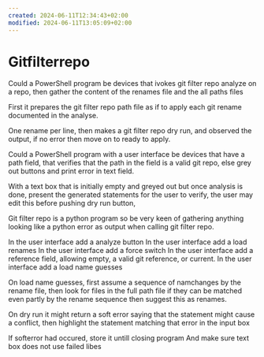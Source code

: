 ```yaml
---
created: 2024-06-11T12:34:43+02:00
modified: 2024-06-11T13:05:09+02:00
---
```


# Gitfilterrepo

Could a PowerShell program be devices that ivokes git filter repo analyze on a repo, then gather the content of the renames file and the all paths files

First it prepares the git filter repo path file as if to apply each git rename documented in the analyse.

One rename per line, then makes a git filter repo dry run, and observed the output, if no error then move on to ready to apply.

Could a PowerShell program with a user interface be devices that have a path field, that verifies that the path in the field is a valid git repo, else grey out buttons and print error in text field.

With a text box that is initially empty and greyed out but once analysis is done, present the generated statements for the user to verify, the user may edit this before pushing dry run button, 

Git filter repo is a python program so be very keen of gathering anything looking like a python error as output when calling git filter repo.

In the user interface add a analyze button
In the user interface add a load renames
In the user interface add a force switch
In the user interface add a reference field, allowing empty, a valid git reference, or current.
In the user interface add a load name guesses

On load name guesses, first assume a sequence of namchanges by the rename file, then look for files in the full path file if they can be matched even partly by the rename sequence then suggest this as renames.

On dry run it might return a soft error saying that the statement might cause a conflict, then highlight the statement matching that error in the input box 

If softerror had occured, store it untill closing program
And make sure text box does not use failed libes
